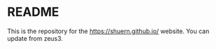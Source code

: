 # README
This is the repository for the https://shuern.github.io/ website.
You can update from zeus3.
